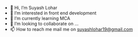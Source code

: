 - 👋 Hi, I’m Suyash Lohar
- 👀 I’m interested in front end development
- 🌱 I’m currently learning MCA
- 💞️ I’m looking to collaborate on ...
- 📫 How to reach me mail me on suyashlohar19@gmail.com 

<!---
DarkPrince69/DarkPrince69 is a ✨ special ✨ repository because its `README.md` (this file) appears on your GitHub profile.
You can click the Preview link to take a look at your changes.
--->
